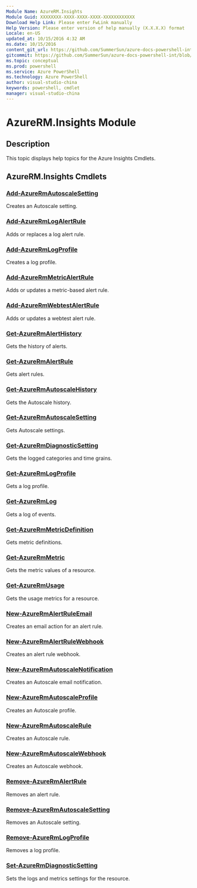 ```yaml
---
Module Name: AzureRM.Insights
Module Guid: XXXXXXXX-XXXX-XXXX-XXXX-XXXXXXXXXXXX
Download Help Link: Please enter FwLink manually
Help Version: Please enter version of help manually (X.X.X.X) format
Locale: en-US
updated_at: 10/15/2016 4:32 AM
ms.date: 10/15/2016
content_git_url: https://github.com/SummerSun/azure-docs-powershell-int/blob/master/azureps-cmdlets-docs/ResourceManager/AzureRM.Insights/v1.0/CmdletMDs/AzureRM.Insights.md
gitcommit: https://github.com/SummerSun/azure-docs-powershell-int/blob/1bfd8e268acfc1799ad3f17c5a982578f54443cf/azureps-cmdlets-docs/ResourceManager/AzureRM.Insights/v1.0/CmdletMDs/AzureRM.Insights.md
ms.topic: conceptual
ms.prod: powershell
ms.service: Azure PowerShell
ms.technology: Azure PowerShell
author: visual-studio-china
keywords: powershell, cmdlet
manager: visual-studio-china
---
```


# AzureRM.Insights Module
## Description
This topic displays help topics for the Azure Insights Cmdlets. 

## AzureRM.Insights Cmdlets
### [Add-AzureRmAutoscaleSetting](Add-AzureRmAutoscaleSetting.md)
Creates an Autoscale setting.


### [Add-AzureRmLogAlertRule](Add-AzureRmLogAlertRule.md)
Adds or replaces a log alert rule.


### [Add-AzureRmLogProfile](Add-AzureRmLogProfile.md)
Creates a log profile.


### [Add-AzureRmMetricAlertRule](Add-AzureRmMetricAlertRule.md)
Adds or updates a metric-based alert rule.


### [Add-AzureRmWebtestAlertRule](Add-AzureRmWebtestAlertRule.md)
Adds or updates a webtest alert rule.


### [Get-AzureRmAlertHistory](Get-AzureRmAlertHistory.md)
Gets the history of alerts.


### [Get-AzureRmAlertRule](Get-AzureRmAlertRule.md)
Gets alert rules.


### [Get-AzureRmAutoscaleHistory](Get-AzureRmAutoscaleHistory.md)
Gets the Autoscale history.


### [Get-AzureRmAutoscaleSetting](Get-AzureRmAutoscaleSetting.md)
Gets Autoscale settings.


### [Get-AzureRmDiagnosticSetting](Get-AzureRmDiagnosticSetting.md)
Gets the logged categories and time grains.


### [Get-AzureRmLogProfile](Get-AzureRmLogProfile.md)
Gets a log profile.


### [Get-AzureRmLog](Get-AzureRmLog.md)
Gets a log of events.


### [Get-AzureRmMetricDefinition](Get-AzureRmMetricDefinition.md)
Gets metric definitions.


### [Get-AzureRmMetric](Get-AzureRmMetric.md)
Gets the metric values of a resource.


### [Get-AzureRmUsage](Get-AzureRmUsage.md)
Gets the usage metrics for a resource.


### [New-AzureRmAlertRuleEmail](New-AzureRmAlertRuleEmail.md)
Creates an email action for an alert rule.


### [New-AzureRmAlertRuleWebhook](New-AzureRmAlertRuleWebhook.md)
Creates an alert rule webhook.


### [New-AzureRmAutoscaleNotification](New-AzureRmAutoscaleNotification.md)
Creates an Autoscale email notification.


### [New-AzureRmAutoscaleProfile](New-AzureRmAutoscaleProfile.md)
Creates an Autoscale profile.


### [New-AzureRmAutoscaleRule](New-AzureRmAutoscaleRule.md)
Creates an Autoscale rule.


### [New-AzureRmAutoscaleWebhook](New-AzureRmAutoscaleWebhook.md)
Creates an Autoscale webhook.


### [Remove-AzureRmAlertRule](Remove-AzureRmAlertRule.md)
Removes an alert rule.


### [Remove-AzureRmAutoscaleSetting](Remove-AzureRmAutoscaleSetting.md)
Removes an Autoscale setting.


### [Remove-AzureRmLogProfile](Remove-AzureRmLogProfile.md)
Removes a log profile.


### [Set-AzureRmDiagnosticSetting](Set-AzureRmDiagnosticSetting.md)
Sets the logs and metrics settings for the resource.



